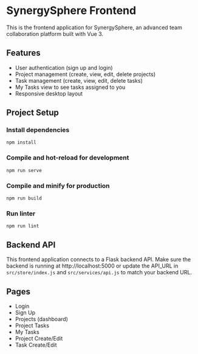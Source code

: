 # SynergySphere Frontend

This is the frontend application for SynergySphere, an advanced team collaboration platform built with Vue 3.

## Features

- User authentication (sign up and login)
- Project management (create, view, edit, delete projects)
- Task management (create, view, edit, delete tasks)
- My Tasks view to see tasks assigned to you
- Responsive desktop layout

## Project Setup

### Install dependencies
```
npm install
```

### Compile and hot-reload for development
```
npm run serve
```

### Compile and minify for production
```
npm run build
```

### Run linter
```
npm run lint
```

## Backend API

This frontend application connects to a Flask backend API. Make sure the backend is running at http://localhost:5000 or update the API_URL in `src/store/index.js` and `src/services/api.js` to match your backend URL.

## Pages
- Login
- Sign Up
- Projects (dashboard)
- Project Tasks
- My Tasks
- Project Create/Edit
- Task Create/Edit 